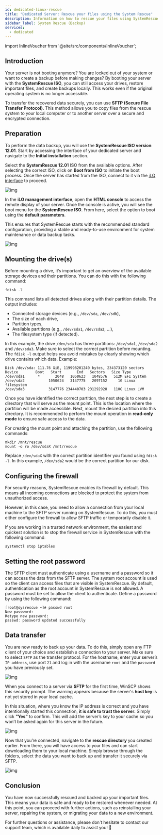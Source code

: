 ```yaml
---
id: dedicated-linux-rescue
title: "Dedicated Server: Rescue your files using the System Rescue"
description: Information on how to rescue your files using SystemRescue on your Dedicated Server from ZAP-Hosting. - ZAP-Hosting.com Documentation
sidebar_label: System Rescue (Backup)
services:
  - dedicated
---
```


import InlineVoucher from '@site/src/components/InlineVoucher';

## Introduction

Your server is not booting anymore? You are locked out of your system or want to create a backup before making changes?
By booting your server with the **SystemRescue ISO**, you can still access your drives, restore important files, and create backups locally. This works even if the original operating system is no longer accessible.

To transfer the recovered data securely, you can use **SFTP (Secure File Transfer Protocol)**. This method allows you to copy files from the rescue system to your local computer or to another server over a secure and encrypted connection.

<InlineVoucher />



## Preparation

To perform the data backup, you will use the **SystemRescue ISO version 12.01**.
 Start by accessing the interface of your dedicated server and navigate to the **Initial installation** section. 

Select the **SystemRescue 12.01** ISO from the available options. After selecting the correct ISO, click on **Boot from ISO** to initiate the boot process. Once the server has started from the ISO, connect to it via the [iLO interface](dedicated-ilo.md) to proceed.

![img](https://screensaver01.zap-hosting.com/index.php/s/L35tCT8zJ4riTko/preview)



In the **iLO management interface**, open the **HTML console** to access the remote display of your server. Once the console is active, you will see the boot menu for the **SystemRescue ISO**. From here, select the option to boot using the **default parameters**. 

This ensures that SystemRescue starts with the recommended standard configuration, providing a stable and ready-to-use environment for system maintenance or data backup tasks.

![img](https://screensaver01.zap-hosting.com/index.php/s/gzLJxw9FWZs4AJ7/download)


## Mounting the drive(s)

Before mounting a drive, it’s important to get an overview of the available storage devices and their partitions. You can do this with the following command:

```
fdisk -l
```

This command lists all detected drives along with their partition details. The output includes:

- Connected storage devices (e.g., `/dev/sda`, `/dev/sdb`),
- The size of each drive,
- Partition types,
- Available partitions (e.g., `/dev/sda1`, `/dev/sda2`, …),
- The filesystem type (if detected).

In this example, the drive `/dev/sda` has three partitions: `/dev/sda1`,  `/dev/sda2` and `/dev/sda3`. Make sure to select the correct partition before mounting. The `fdisk -l` output helps you avoid mistakes by clearly showing which drive contains which data. Example:

```
Disk /dev/sda: 111.76 GiB, 119998201240 bytes, 234373120 sectors
Device        Boot   Start       End   Sectors   Size Type
/dev/sda1      *       2048   1050623   1048576   512M EFI System
/dev/sda2           1050624   3147775   2097152     1G Linux filesystem
/dev/sda3           3147776 234440703 231292928   110G Linux LVM
```

Once you have identified the correct partition, the next step is to create a directory that will serve as the mount point. This is the location where the partition will be made accessible. Next, mount the desired partition into this directory. It is recommended to perform the mount operation in **read-only mode** to ensure safe access to the data. 

For creating the mount point and attaching the partition, use the following commands:

```
mkdir /mnt/rescue
mount -o ro /dev/sdaX /mnt/rescue
```

Replace `/dev/sdaX` with the correct partition identifier you found using `fdisk -l`. In this example, `/dev/sda2` would be the correct partition for our disk.

## Configuring the firewall

For security reasons, SystemRescue enables its firewall by default. This means all incoming connections are blocked to protect the system from unauthorized access.

However, in this case, you need to allow a connection from your local machine to the SFTP server running on SystemRescue. To do this, you must either configure the firewall to allow SFTP traffic or temporarily disable it.

If you are working in a trusted network environment, the easiest and quickest solution is to stop the firewall service in SystemRescue with the following command:

```
systemctl stop iptables
```



## Setting the root password

The SFTP client must authenticate using a username and a password so it can access the data from the SFTP server. The system root account is used so the client can access files that are visible in SystemRescue. By default, authentication as the root account in SystemRescue is not allowed. A password must be set to allow the client to authenticate. Define a password by using the following command:

```
[root@sysrescue ~]# passwd root
New password:
Retype new password:
passwd: password updated successfully
```



## Data transfer

You are now ready to back up your data. To do this, simply open any FTP client of your choice and establish a connection to your server. Make sure to select `SFTP` as the transfer protocol. For the hostname, enter your server’s `IP address`, use port `21` and log in with the username `root` and the `password` you have previously set.

![img](https://screensaver01.zap-hosting.com/index.php/s/armZ9db3nXsJW2o/download)

When you connect to a server via **SFTP** for the first time, WinSCP shows this security prompt. The warning appears because the server's **host key** is not yet stored in your local cache.

In this situation, where you know the IP address is correct and you have intentionally started this connection, **it is safe to trust the server**. Simply click **"Yes"** to confirm. This will add the server’s key to your cache so you won’t be asked again for this server in the future.

![img](https://screensaver01.zap-hosting.com/index.php/s/y5353jyzky67LxB/preview)

Now that you’re connected, navigate to the **rescue directory** you created earlier. From there, you will have access to your files and can start downloading them to your local machine. Simply browse through the folders, select the data you want to back up and transfer it securely via SFTP.

![img](https://screensaver01.zap-hosting.com/index.php/s/QiS4wiTWXx6g8aT/download)

## Conclusion

You have now successfully rescued and backed up your important files.
 This means your data is safe and ready to be restored whenever needed. At this point, you can proceed with further actions, such as reinstalling your server, repairing the system, or migrating your data to a new environment. 

For further questions or assistance, please don't hesitate to contact our support team, which is available daily to assist you! 🙂

<InlineVoucher />

